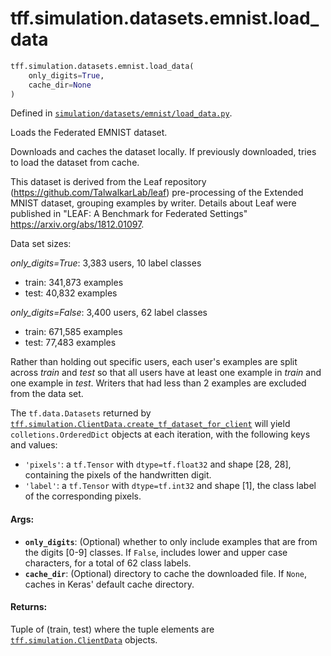 <div itemscope itemtype="http://developers.google.com/ReferenceObject">
<meta itemprop="name" content="tff.simulation.datasets.emnist.load_data" />
<meta itemprop="path" content="Stable" />
</div>

# tff.simulation.datasets.emnist.load_data

```python
tff.simulation.datasets.emnist.load_data(
    only_digits=True,
    cache_dir=None
)
```

Defined in
[`simulation/datasets/emnist/load_data.py`](http://github.com/tensorflow/federated/tree/master/tensorflow_federated/python/simulation/datasets/emnist/load_data.py).

Loads the Federated EMNIST dataset.

Downloads and caches the dataset locally. If previously downloaded, tries to
load the dataset from cache.

This dataset is derived from the Leaf repository
(https://github.com/TalwalkarLab/leaf) pre-processing of the Extended MNIST
dataset, grouping examples by writer. Details about Leaf were published in
"LEAF: A Benchmark for Federated Settings" https://arxiv.org/abs/1812.01097.

Data set sizes:

*only_digits=True*: 3,383 users, 10 label classes

-   train: 341,873 examples
-   test: 40,832 examples

*only_digits=False*: 3,400 users, 62 label classes

-   train: 671,585 examples
-   test: 77,483 examples

Rather than holding out specific users, each user's examples are split across
_train_ and _test_ so that all users have at least one example in _train_ and
one example in _test_. Writers that had less than 2 examples are excluded from
the data set.

The `tf.data.Datasets` returned by
<a href="../../../../tff/simulation/ClientData.md#create_tf_dataset_for_client"><code>tff.simulation.ClientData.create_tf_dataset_for_client</code></a>
will yield `colletions.OrderedDict` objects at each iteration, with the
following keys and values:

-   `'pixels'`: a `tf.Tensor` with `dtype=tf.float32` and shape [28, 28],
    containing the pixels of the handwritten digit.
-   `'label'`: a `tf.Tensor` with `dtype=tf.int32` and shape [1], the class
    label of the corresponding pixels.

#### Args:

*   <b>`only_digits`</b>: (Optional) whether to only include examples that are
    from the digits [0-9] classes. If `False`, includes lower and upper case
    characters, for a total of 62 class labels.
*   <b>`cache_dir`</b>: (Optional) directory to cache the downloaded file. If
    `None`, caches in Keras' default cache directory.

#### Returns:

Tuple of (train, test) where the tuple elements are
<a href="../../../../tff/simulation/ClientData.md"><code>tff.simulation.ClientData</code></a>
objects.

